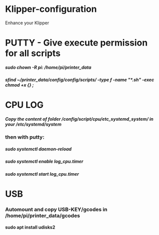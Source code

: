 # Klipper-configuration
Enhance your Klipper

# PUTTY - Give execute permission for all scripts

##### sudo chown -R pi: /home/pi/printer_data
##### sfind ~/printer_data/config/config/scripts/ -type f -name "*.sh" -exec chmod +x {} \;



# CPU LOG
##### Copy the content of folder /config/script/cpu/etc_systemd_system/ in your /etc/systemd/system

### then with putty:

##### sudo systemctl daemon-reload 
##### sudo systemctl enable log_cpu.timer
##### sudo systemctl start log_cpu.timer


#  USB
### Automount and copy USB-KEY/gcodes in /home/pi/printer_data/gcodes

#### sudo apt install udisks2

